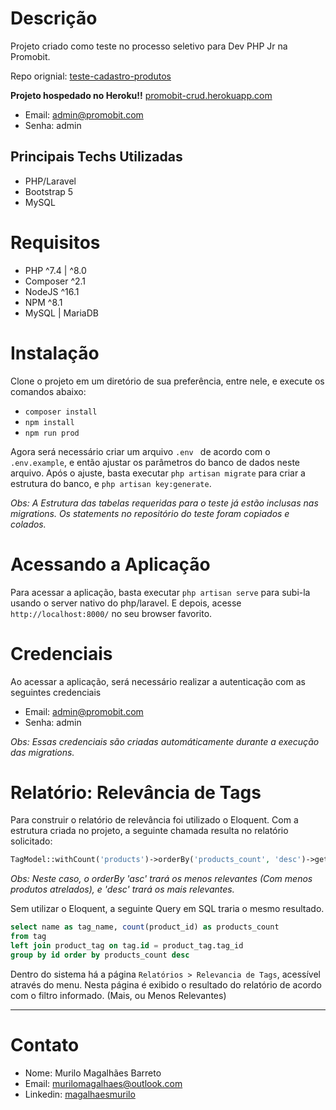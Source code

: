 
# Descrição
Projeto criado como teste no processo seletivo para Dev PHP Jr na Promobit.

Repo orignial: 
[teste-cadastro-produtos](https://github.com/Promobit/teste-cadastro-produtos)

**Projeto hospedado no Heroku!!**
[promobit-crud.herokuapp.com](http://promobit-crud.herokuapp.com/)
- Email: admin@promobit.com
- Senha: admin

## Principais Techs Utilizadas
- PHP/Laravel
- Bootstrap 5
- MySQL

# Requisitos
- PHP \^7.4 | \^8.0
- Composer ^2.1
- NodeJS ^16.1 
- NPM ^8.1
- MySQL | MariaDB 

# Instalação
Clone o projeto em um diretório de sua preferência, entre nele, e execute os comandos abaixo:
- `composer install` 
- `npm install` 
- `npm run prod` 

Agora será necessário criar um arquivo `.env ` de acordo com o `.env.example`, e então ajustar os parâmetros do banco de dados neste arquivo. Após o ajuste, basta executar `php artisan migrate` para criar a estrutura do banco, e `php artisan key:generate`.

*Obs: A Estrutura das tabelas requeridas para o teste já estão inclusas nas migrations. Os statements no repositório do teste foram copiados e colados.*


# Acessando a Aplicação
Para acessar a aplicação, basta executar `php artisan serve` para subi-la usando o server nativo do php/laravel. E depois, acesse `http://localhost:8000/` no seu browser favorito.

# Credenciais
Ao acessar a aplicação, será necessário realizar a autenticação com as seguintes credenciais

- Email: admin@promobit.com
- Senha: admin

*Obs: Essas credenciais são criadas automáticamente durante a execução das migrations.*

# Relatório: Relevância de Tags
Para construir o relatório de relevância foi utilizado o Eloquent. Com a estrutura criada no projeto, a seguinte chamada resulta no relatório solicitado:

```php
TagModel::withCount('products')->orderBy('products_count', 'desc')->get();
```

*Obs: Neste caso, o orderBy 'asc' trará os menos relevantes (Com menos produtos atrelados), e 'desc' trará os mais relevantes.*

Sem utilizar o Eloquent, a seguinte Query em SQL traria o mesmo resultado.

```SQL
select name as tag_name, count(product_id) as products_count
from tag 
left join product_tag on tag.id = product_tag.tag_id 
group by id order by products_count desc 
```

Dentro do sistema há a página `Relatórios > Relevancia de Tags`, acessível através do menu. Nesta página é exibido o resultado do relatório de acordo com o filtro informado. (Mais, ou Menos Relevantes)

<hr>


# Contato
- Nome: Murilo Magalhães Barreto
- Email: [murilomagalhaes@outlook.com](mailto:murilomagalhaes@outlook.com)
- Linkedin: [magalhaesmurilo](https://linkedin.com/in/magalhaesmurilo)



